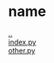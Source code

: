 # __name__ 
<a href='https://gabrielryanft.github.io/learning/python' target='_self' rel='prev'>..</a><br/>
<a href='https://gabrielryanft.github.io/learning/python/__name__/index.py' target='_blank' rel='next'>index.py</a><br/>
<a href='https://gabrielryanft.github.io/learning/python/__name__/other.py' target='_blank' rel='next'>other.py</a><br/>
